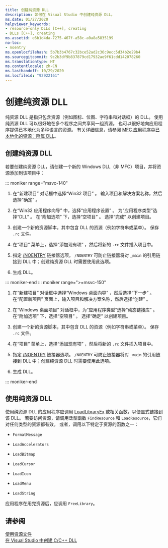 ```yaml
---
title: 创建纯资源 DLL
description: 如何在 Visual Studio 中创建纯资源 DLL。
ms.date: 01/27/2020
helpviewer_keywords:
- resource-only DLLs [C++], creating
- DLLs [C++], creating
ms.assetid: e6b1d4da-7275-467f-a58c-a0a8a5835199
no-loc:
- noentry
ms.openlocfilehash: 5b7b3b4767c32bce52ad2c36c9ecc5d34b2e29b4
ms.sourcegitcommit: 9c2b3df9b837879cd17932ae9f61cdd142078260
ms.translationtype: HT
ms.contentlocale: zh-CN
ms.lasthandoff: 10/29/2020
ms.locfileid: "92922161"
---
```

# <a name="creating-a-resource-only-dll"></a>创建纯资源 DLL

纯资源 DLL 是指只包含资源（例如图标、位图、字符串和对话框）的 DLL。 使用纯资源 DLL 可以很好地在多个程序之间共享同一组资源。 也可以很好地向应用程序提供已本地化为多种语言的资源。 有关详细信息，请参阅 [MFC 应用程序中已本地化的资源：附属 DLL](localized-resources-in-mfc-applications-satellite-dlls.md)。

## <a name="create-a-resource-only-dll"></a>创建纯资源 DLL

若要创建纯资源 DLL，请创建一个新的 Windows DLL（非 MFC）项目，并将资源添加到该项目中：

::: moniker range="msvc-140"

1. 在“新建项目”  对话框中选择“Win32 项目”  。 输入项目和解决方案名称，然后选择“确定”  。

1. 在“Win32 应用程序向导”  中，选择“应用程序设置”  。 为“应用程序类型”选择“DLL”   。 在“附加选项”  下，选择“空项目”  。 选择“完成”  以创建项目。

1. 创建一个新的资源脚本，其中包含 DLL 的资源（例如字符串或菜单）。 保存 `.rc` 文件。

1. 在“项目”  菜单上，选择“添加现有项”  ，然后将新的 `.rc` 文件插入项目中。

1. 指定 [/NOENTRY](reference/noentry-no-entry-point.md) 链接器选项。 `/NOENTRY` 可防止链接器将对 `_main` 的引用链接到 DLL 中；创建纯资源 DLL 时需要使用此选项。

1. 生成 DLL。

::: moniker-end
::: moniker range=">=msvc-150"

1. 在“新建项目”  对话框中选择“Windows 桌面向导”  ，然后选择“下一步”  。 在“配置新项目”  页面上，输入项目和解决方案名称，然后选择“创建”  。

1. 在“Windows 桌面项目”  对话框中，为“应用程序类型”选择“动态链接库”   。 在“附加选项”  下，选择“空项目”  。 选择“确定”  以创建项目。

1. 创建一个新的资源脚本，其中包含 DLL 的资源（例如字符串或菜单）。 保存 `.rc` 文件。

1. 在“项目”  菜单上，选择“添加现有项”  ，然后将新的 `.rc` 文件插入项目中。

1. 指定 [/NOENTRY](reference/noentry-no-entry-point.md) 链接器选项。 `/NOENTRY` 可防止链接器将对 `_main` 的引用链接到 DLL 中；创建纯资源 DLL 时需要使用此选项。

1. 生成 DLL。

::: moniker-end

## <a name="use-a-resource-only-dll"></a>使用纯资源 DLL

使用纯资源 DLL 的应用程序应调用 [LoadLibraryEx](loadlibrary-and-afxloadlibrary.md) 或相关函数，以便显式链接到该 DLL。 若要访问资源，请调用泛型函数 `FindResource` 和 `LoadResource`，它们对任何类型的资源都有效。 或者，调用以下特定于资源的函数之一：

- `FormatMessage`

- `LoadAccelerators`

- `LoadBitmap`

- `LoadCursor`

- `LoadIcon`

- `LoadMenu`

- `LoadString`

应用程序在用完资源后，应调用 `FreeLibrary`。

## <a name="see-also"></a>请参阅

[使用资源文件](../windows/working-with-resource-files.md)\
[在 Visual Studio 中创建 C/C++ DLL](dlls-in-visual-cpp.md)
